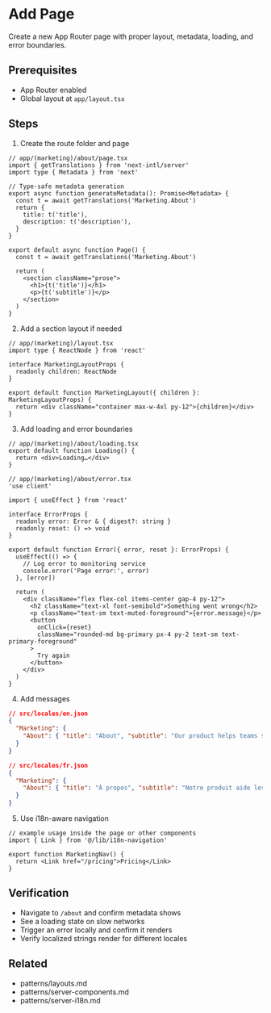 # Add Page

Create a new App Router page with proper layout, metadata, loading, and error boundaries.

## Prerequisites

- App Router enabled
- Global layout at `app/layout.tsx`

## Steps

1. Create the route folder and page

```tsx
// app/(marketing)/about/page.tsx
import { getTranslations } from 'next-intl/server'
import type { Metadata } from 'next'

// Type-safe metadata generation
export async function generateMetadata(): Promise<Metadata> {
  const t = await getTranslations('Marketing.About')
  return {
    title: t('title'),
    description: t('description'),
  }
}

export default async function Page() {
  const t = await getTranslations('Marketing.About')

  return (
    <section className="prose">
      <h1>{t('title')}</h1>
      <p>{t('subtitle')}</p>
    </section>
  )
}
```

2. Add a section layout if needed

```tsx
// app/(marketing)/layout.tsx
import type { ReactNode } from 'react'

interface MarketingLayoutProps {
  readonly children: ReactNode
}

export default function MarketingLayout({ children }: MarketingLayoutProps) {
  return <div className="container max-w-4xl py-12">{children}</div>
}
```

3. Add loading and error boundaries

```tsx
// app/(marketing)/about/loading.tsx
export default function Loading() {
  return <div>Loading…</div>
}
```

```tsx
// app/(marketing)/about/error.tsx
'use client'

import { useEffect } from 'react'

interface ErrorProps {
  readonly error: Error & { digest?: string }
  readonly reset: () => void
}

export default function Error({ error, reset }: ErrorProps) {
  useEffect(() => {
    // Log error to monitoring service
    console.error('Page error:', error)
  }, [error])

  return (
    <div className="flex flex-col items-center gap-4 py-12">
      <h2 className="text-xl font-semibold">Something went wrong</h2>
      <p className="text-sm text-muted-foreground">{error.message}</p>
      <button
        onClick={reset}
        className="rounded-md bg-primary px-4 py-2 text-sm text-primary-foreground"
      >
        Try again
      </button>
    </div>
  )
}
```

4. Add messages

```json
// src/locales/en.json
{
  "Marketing": {
    "About": { "title": "About", "subtitle": "Our product helps teams ship faster." }
  }
}
```

```json
// src/locales/fr.json
{
  "Marketing": {
    "About": { "title": "À propos", "subtitle": "Notre produit aide les équipes à livrer plus vite." }
  }
}
```

5. Use i18n-aware navigation

```tsx
// example usage inside the page or other components
import { Link } from '@/lib/i18n-navigation'

export function MarketingNav() {
  return <Link href="/pricing">Pricing</Link>
}
```

## Verification

- Navigate to `/about` and confirm metadata shows
- See a loading state on slow networks
- Trigger an error locally and confirm it renders
- Verify localized strings render for different locales

## Related

- patterns/layouts.md
- patterns/server-components.md
- patterns/server-i18n.md
